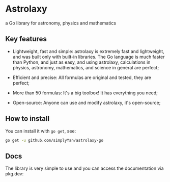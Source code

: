 # Astrolaxy
a Go library for astronomy, physics and mathematics

## Key features
- Lightweight, fast and simple: astrolaxy is extremely fast and lightweight, and was built only with built-in libraries. The Go language is much faster than Python, and just as easy, and using astrolaxy, calculations in physics, astronomy, mathematics, and science in general are perfect;

- Efficient and precise: All formulas are original and tested, they are perfect;

- More than 50 formulas: It's a big toolbox! It has everything you need;

- Open-source: Anyone can use and modify astrolaxy, it's open-source;

## How to install
You can install it with `go get`, see:
```bash
go get -u github.com/simplyYan/astrolaxy-go
```

## Docs
The library is very simple to use and you can access the documentation via pkg.dev:
```bash

```

